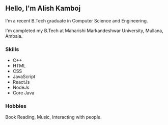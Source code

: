 ## Hello, I'm Alish Kamboj

I'm a recent B.Tech graduate in Computer Science and Engineering.

I'm completed my B.Tech at Maharishi Markandeshwar University, Mullana, Ambala.

### Skills
<ul>
<li>C++</li>
<li> HTML </li>
<li> CSS </li>
<li>JavaScript</li>
<li>ReactJs</li>
<li>NodeJs</li>
<li> Core Java </li>
</ul>

### Hobbies
Book Reading, Music, Interacting with people.
